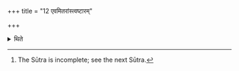 +++
title = "12 एवमितरांस्त्वष्टारम्"

+++

<details><summary>थिते</summary>

12. In the same way he offers the other Paṭnīsaṁyājas viz. for Tvaṣṭr̥[^1],  

[^1]: The Sūtra is incomplete; see the next Sūtra.
</details>
